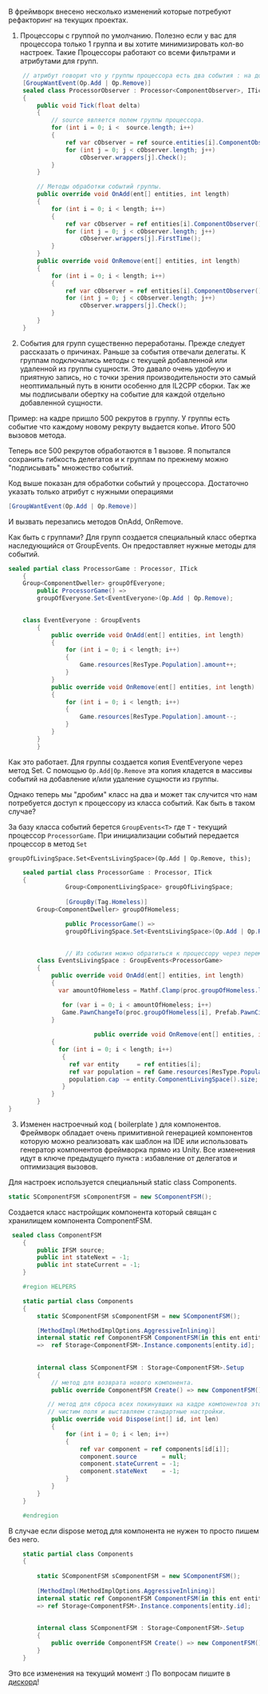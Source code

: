 В фреймворк внесено несколько изменений которые потребуют рефакторинг на текущих проектах. 

1. Процессоры с группой по умолчанию. Полезно если у вас для процессора только 1 группа и вы хотите минимизировать кол-во настроек. Такие Процессоры работают со всеми фильтрами и атрибутами для групп. 

```cs
    // атрибут говорит что у группы процессора есть два события : на добавление сущности в группу и на выбывание.
    [GroupWantEvent(Op.Add | Op.Remove)]
    sealed class ProcessorObserver : Processor<ComponentObserver>, ITick
    {
        public void Tick(float delta)
        {
            // source является полем группы процессора.
            for (int i = 0; i <  source.length; i++)
            {
                ref var cObserver = ref source.entities[i].ComponentObserver();
                for (int j = 0; j < cObserver.length; j++)
                    cObserver.wrappers[j].Check();
            }
        }

        // Методы обработки событий группы.
        public override void OnAdd(ent[] entities, int length)
        {
            for (int i = 0; i < length; i++)
            {
                ref var cObserver = ref entities[i].ComponentObserver();
                for (int j = 0; j < cObserver.length; j++)
                    cObserver.wrappers[j].FirstTime();
            }
        }
        public override void OnRemove(ent[] entities, int length)
        {
            for (int i = 0; i < length; i++)
            {
                ref var cObserver = ref entities[i].ComponentObserver();
                for (int j = 0; j < cObserver.length; j++)
                    cObserver.wrappers[j].Check();
            }
        }
    }
```
2. Cобытия для групп существенно переработаны. Прежде следует рассказать о причинах. Раньше за события отвечали делегаты. К группам подключались методы с текущей добавленной или удаленной из группы сущности. Это давало очень удобную и приятную запись, но с точки зрения производительности это самый неоптимальный путь в юнити особенно для IL2CPP сборки. Так же мы подписывали обертку на событие для каждой отдельно добавленной сущности.

Пример: на кадре пришло 500 рекрутов в группу. У группы есть событие что каждому новому рекруту выдается копье. Итого 500 вызовов метода. 

Теперь все 500 рекрутов обработаются в 1 вызове. Я попытался сохранить гибкость делегатов и к группам по прежнему можно "подписывать" множество событий.

Код выше показан для обработки событий у процессора. Достаточно указать только атрибут с нужными операциями
```csharp
[GroupWantEvent(Op.Add | Op.Remove)]
```
И вызвать перезапись методов OnAdd, OnRemove.

Как быть с группами?
Для групп создается специальный класс обертка наследующийся от GroupEvents. Он предоставляет нужные методы для событий.

```csharp
sealed partial class ProcessorGame : Processor, ITick
	{
	Group<ComponentDweller> groupOfEveryone;
        public ProcessorGame() =>
        groupOfEveryone.Set<EventEveryone>(Op.Add | Op.Remove);
        

	class EventEveryone : GroupEvents
		{
			public override void OnAdd(ent[] entities, int length)
			{
				for (int i = 0; i < length; i++)
				{
					Game.resources[ResType.Population].amount++;
				}
			}
			public override void OnRemove(ent[] entities, int length)
			{
				for (int i = 0; i < length; i++)
				{
					Game.resources[ResType.Population].amount--;
				}
			}
		}
        }

```
Как это работает. Для группы создается копия EventEveryone через метод Set<T>. С помощью ```Op.Add|Op.Remove``` эта копия кладется в массивы событий на добавление и/или удаление сущности из группы.

Однако теперь мы "дробим" класс на два и может так случится что нам потребуется доступ к процессору из класса событий.
Как быть в таком случае? 

За базу класса событий берется ```GroupEvents<T>``` где ```T``` - текущий процессор ```ProcessorGame```.
При инициализации событий передается процессор в метод ```Set``` 

```groupOfLivingSpace.Set<EventsLivingSpace>(Op.Add | Op.Remove, this);```

```csharp
	sealed partial class ProcessorGame : Processor, ITick
	{
                Group<ComponentLivingSpace> groupOfLivingSpace;
	        
                [GroupBy(Tag.Homeless)]
		Group<ComponentDweller> groupOfHomeless;

                public ProcessorGame() =>
                groupOfLivingSpace.Set<EventsLivingSpace>(Op.Add | Op.Remove, this);
		 

                // Из события можно обратиться к процессору через переменную proc.
		class EventsLivingSpace : GroupEvents<ProcessorGame>
		{
			public override void OnAdd(ent[] entities, int length)
			{
			  var amountOfHomeless = Mathf.Clamp(proc.groupOfHomeless.length, 0, proc.CalculatePopulationCap());

			   for (var i = 0; i < amountOfHomeless; i++)
			   Game.PawnChangeTo(proc.groupOfHomeless[i], Prefab.PawnCivil, Model.PawnCivil);
			}
			
                        public override void OnRemove(ent[] entities, int length)
			{
			  for (int i = 0; i < length; i++)
			   {
				 ref var entity     = ref entities[i];
				 ref var population = ref Game.resources[ResType.Population];
				 population.cap -= entity.ComponentLivingSpace().size;
			   }
			}
		}
}
```

3. Изменен настроечный код ( boilerplate ) для компонентов. Фреймворк обладает очень примитивной генерацией компонентов которую можно реализовать как шаблон на IDE или использовать генератор компонентов фреймворка прямо из Unity. Все изменения идут в ключе предыдущего пункта : избавление от делегатов и оптимизация вызовов.

Для настроек используется специальный static class Components. 
```csharp
static SComponentFSM sComponentFSM = new SComponentFSM();
```
Cоздается класс настройщик компонента который свящан с хранилищем компонента ComponentFSM.

```cs
 sealed class ComponentFSM
    {
        public IFSM source;
        public int stateNext = -1;
        public int stateCurrent = -1;
    }

    #region HELPERS

    static partial class Components
    {
      	static SComponentFSM sComponentFSM = new SComponentFSM();

        [MethodImpl(MethodImplOptions.AggressiveInlining)]
        internal static ref ComponentFSM ComponentFSM(in this ent entity)
        =>  ref Storage<ComponentFSM>.Instance.components[entity.id];
        
        
        internal class SComponentFSM : Storage<ComponentFSM>.Setup
        {
            // метод для возврата нового компонента.
            public override ComponentFSM Create() => new ComponentFSM();

           // метод для сброса всех покинувших на кадре компонентов этого типа.
           // чистим поля и выставляем стандартные настройки.  
            public override void Dispose(int[] id, int len)
            {
                for (int i = 0; i < len; i++)
                {
                    ref var component = ref components[id[i]];
                    component.source       = null;
                    component.stateCurrent = -1;
                    component.stateNext    = -1;
                }
            }
        }
    }

    #endregion
```

В случае если dispose метод для компонента не нужен то просто пишем без него.
```csharp
	static partial class Components
	{
	
		static SComponentFSM sComponentFSM = new SComponentFSM();
		
		[MethodImpl(MethodImplOptions.AggressiveInlining)]
		internal static ref ComponentFSM ComponentFSM(in this ent entity)
		=> ref Storage<ComponentFSM>.Instance.components[entity.id];
		
 
		internal class SComponentFSM : Storage<ComponentFSM>.Setup
		{
			public override ComponentFSM Create() => new ComponentFSM();
		}
	}
```

Это все изменения на текущий момент :) По вопросам пишите в [дискорд](https://discord.gg/Szv4eTA)!

 
